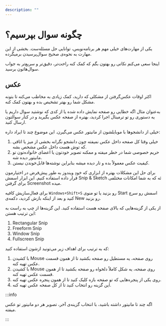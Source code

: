 ```yaml
---
description: ""
---
```


# چگونه سوال بپرسیم؟

یکی از مهارت‌های خیلی مهم هر برنامه‌نویس، توانایی حل مسئله‌ست.
بخشی از این مهارت به نحوه‌ی صحیح سوال‌پرسیدن برمیگرده.

اینجا سعی می‌کنم نکاتی رو بهتون بگم که کمک کنه راحت‌تر، دقیق‌تر و سریع‌تر به جواب سوال‌هاتون برسید.

## عکس

اکثر اوقات عکس‌گرفتن از مشکلی که دارید، کمک زیادی به مخاطب می‌کنه تا بتونه مشکل شما رو بهتر تشخیص بده و بهتون کمک کنه.

به‌عنوان مثال اگه خطایی رو صفحه نمایش داده شده
یا از کدی که نوشتید سوال داریم
یا یه دستوری رو تو ترمینال اجرا کردید،
بهتره از صفحه عکس بگیرید و در کنار سوالتون ارسال کنید.

خیلی از دانشجوها با موبایلشون از مانیتور عکس می‌گیرن.
این موضوع چند تا ایراد داره:

1. خیلی وقتا کل صفحه داخل عکس نمیفته چون دانشجو نگرانه بخشی از میز یا اتاقی که توش هست داخل عکس مشخص بشه.
2. حریم خصوصی شما در خطر میفته و ممکنه تصویر خودتون یا اعضای خانواده‌تون تو مانیتور دیده شه.
3. کیفیت عکس معمولاً بده و تار دیده میشه بنابراین نوشته‌ها قابل‌خوندن نیستن.

برای حل این مشکلات بهتره از ابزاری که خودِ ویندوز به طور پیش‌فرض در اختیارمون قرار داده استفاده کنیم.
این ابزار اسمش Snip & Sketch ئه که به شما امکانات مختلفی برای گرفتن Screenshot میده.

برای فعال‌سازیش کافیه `Windows+Shift+S` رو بزنید
یا تو منوی Start اسمش رو سرچ کنید و بعد از اینکه بازش کردید، دکمه‌ی New رو بزنید.

از یکی از گزینه‌هایی که بالای صفحه هست استفاده کنید.
این گزینه‌ها از چپ به راست به این ترتیب هستن:

1. Rectangular Snip
2. Freeform Snip
3. Window Snip
4. Fullscreen Snip

که به ترتیب برای اهداف زیر می‌تونید ازشون استفاده کنید:

1. با کشیدن Mouse روی صفحه، یه مستطیل رو صفحه بکشید تا از همون قسمت عکس تهیه کنه.
2. با کشیدن Mouse روی صفحه، یه شکل کاملاً دلخواه رو صفحه بکشید تا از همون قسمت عکس تهیه کنه.
3. روی یکی از پنجره‌هایی که تو صفحه بازه کلیک کنید تا از همون پنجره عکس تهیه کنه.
4. این گزینه رو انتخاب کنید تا از کل صفحه عکس تهیه کنه.

:::info

اگه چند تا مانیتور داشته باشید، با انتخاب گزینه‌ی آخر، تصویر هر دو مانیتور تو عکس میفته.

:::
